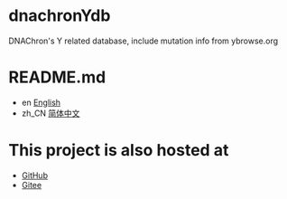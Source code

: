# dnachronYdb
DNAChron's Y related database, include mutation info from ybrowse.org

# README.md
- en [English](README.md)
- zh_CN [简体中文](README.zh_CN.md)

# This project is also hosted at
- [GitHub](https://github.com/dnachron/dnachronYdb)
- [Gitee](https://gitee.com/dnachron/dnachronYdb)
